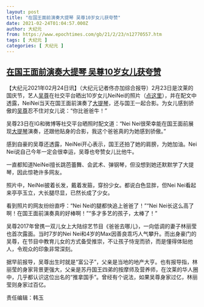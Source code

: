 ```yaml
---
layout: post
title: "在国王面前演奏大提琴 吴尊10岁女儿获夸赞"
date: 2021-02-24T01:04:57.000Z
author: 大纪元
from: https://www.epochtimes.com/gb/21/2/23/n12770557.htm
tags: [ 大纪元 ]
categories: [ 大纪元 ]
---
```

<!--1614128697000-->
[在国王面前演奏大提琴 吴尊10岁女儿获夸赞](https://www.epochtimes.com/gb/21/2/23/n12770557.htm)
------

<div>
<p>【大纪元2021年02月24日讯】（大纪元记者佟亦加综合报导）2月23日是汶莱的国庆节，艺人<a href="https://www.epochtimes.com/gb/tag/%E5%90%B4%E5%B0%8A.html">吴尊</a>在社交平台晒出10岁女儿NeiNei的照片（<a href="https://weibo.com/u/3879293449?from=feed&amp;loc=at&amp;nick=%E5%90%B4%E5%B0%8A&amp;ssl_rnd=1614114167.3332&amp;is_all=1" target="_blank" rel="noopener noreferrer">点这里</a>），并在配文中透露，NeiNei当天在国王面前演奏了<a href="https://www.epochtimes.com/gb/tag/%E5%A4%A7%E6%8F%90%E7%90%B4.html">大提琴</a>，还与国王一起合影。为女儿感到骄傲的<a href="https://www.epochtimes.com/gb/tag/%E5%90%B4%E5%B0%8A.html">吴尊</a>忍不住对女儿说：“你比爸爸牛！”</p><p>吴尊23日在IG和微博等社交平台晒照时配文道：“Nei Nei很荣幸能在国王面前展现<a href="https://www.epochtimes.com/gb/tag/%E5%A4%A7%E6%8F%90%E7%90%B4.html">大提琴</a>演奏，还跟他贴身的合影，我这个爸爸真的为她感到骄傲。”</p><p>感到自豪的吴尊还透露，NeiNei开心表示，国王还拍了她的肩膀，为她加油。Nei Nei说自己今年一定会很幸运，吴尊也夸赞女儿比他牛。</p><p>一直都知道NeiNei擅长跳芭蕾舞、会武术、弹钢琴，但没想到她还默默学了大提琴，因此惊艳许多网友。</p><p>照片中，NeiNei披着长发，戴着发箍，穿扮少女。都说白色显胖，但Nei Nei看起来亭亭玉立，大长腿尽显，已然长成了少女。</p><p>看到照片的网友纷纷直呼：“Nei Nei的腿都快追上爸爸了！”“Nei Nei长这么高了啊！在国王面前演奏真的好棒啊！”“多才多艺的孩子，太棒了！”</p><p>吴尊2017年曾携一双儿女上大陆综艺节目《爸爸去哪儿》，一向低调的妻子林丽莹也首次露面。当时7岁的Nei Nei和4岁的Max因善良乖巧人气攀升。而出身豪门的吴尊，在节目中教育儿女的方式备受推崇，不让孩子恃宠而骄，而是懂得体贴他人，令观众的印象非常深刻。</p><p>据早前报导，吴尊出生时就是“富公子”，父亲是当地的地产大亨。也有报导指，林丽莹的身家背景更强大，父亲是苏丹国王四弟的按摩师及营养师，在汶莱的华人圈中，几乎都认识这位出名的“推拿国手”。曾经有个说法，如果吴尊身家过亿，林丽莹则身家过百亿。</p><p>责任编辑：韩玉</p>
</div>
